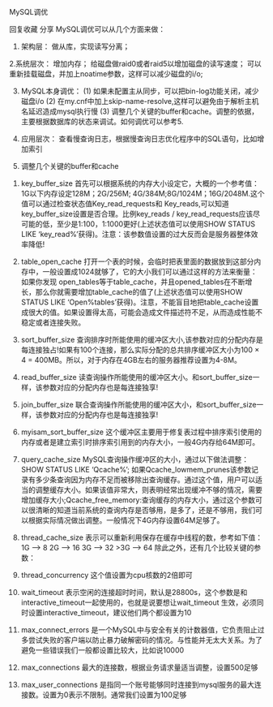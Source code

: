 MySQL调优

回复收藏
 分享 
 MySQL调优可以从几个方面来做：
 1. 架构层：
 做从库，实现读写分离；

 2.系统层次：
 增加内存；
 给磁盘做raid0或者raid5以增加磁盘的读写速度；
 可以重新挂载磁盘，并加上noatime参数，这样可以减少磁盘的i/o;

 3. MySQL本身调优：
 (1) 如果未配置主从同步，可以把bin-log功能关闭，减少磁盘i/o
 (2) 在my.cnf中加上skip-name-resolve,这样可以避免由于解析主机名延迟造成mysql执行慢
 (3) 调整几个关键的buffer和cache。调整的依据，主要根据数据库的状态来调试。如何调优可以参考5.

 4. 应用层次：
 查看慢查询日志，根据慢查询日志优化程序中的SQL语句，比如增加索引

 5. 调整几个关键的buffer和cache

 1) key_buffer_size  首先可以根据系统的内存大小设定它，大概的一个参考值：1G以下内存设定128M；2G/256M; 4G/384M;8G/1024M；16G/2048M.这个值可以通过检查状态值Key_read_requests和 Key_reads,可以知道key_buffer_size设置是否合理。比例key_reads / key_read_requests应该尽可能的低，至少是1:100，1:1000更好(上述状态值可以使用SHOW STATUS LIKE ‘key_read%’获得)。注意：该参数值设置的过大反而会是服务器整体效率降低!


2) table_open_cache 打开一个表的时候，会临时把表里面的数据放到这部分内存中，一般设置成1024就够了，它的大小我们可以通过这样的方法来衡量： 如果你发现 open_tables等于table_cache，并且opened_tables在不断增长，那么你就需要增加table_cache的值了(上述状态值可以使用SHOW STATUS LIKE ‘Open%tables’获得)。注意，不能盲目地把table_cache设置成很大的值。如果设置得太高，可能会造成文件描述符不足，从而造成性能不稳定或者连接失败。


3) sort_buffer_size 查询排序时所能使用的缓冲区大小,该参数对应的分配内存是每连接独占!如果有100个连接，那么实际分配的总共排序缓冲区大小为100 × 4 = 400MB。所以，对于内存在4GB左右的服务器推荐设置为4-8M。


4) read_buffer_size 读查询操作所能使用的缓冲区大小。和sort_buffer_size一样，该参数对应的分配内存也是每连接独享!


5) join_buffer_size 联合查询操作所能使用的缓冲区大小，和sort_buffer_size一样，该参数对应的分配内存也是每连接独享!


6) myisam_sort_buffer_size 这个缓冲区主要用于修复表过程中排序索引使用的内存或者是建立索引时排序索引用到的内存大小，一般4G内存给64M即可。


7) query_cache_size MySQL查询操作缓冲区的大小，通过以下做法调整：SHOW STATUS LIKE ‘Qcache%’; 如果Qcache_lowmem_prunes该参数记录有多少条查询因为内存不足而被移除出查询缓存。通过这个值，用户可以适当的调整缓存大小。如果该值非常大，则表明经常出现缓冲不够的情况，需要增加缓存大小;Qcache_free_memory:查询缓存的内存大小，通过这个参数可以很清晰的知道当前系统的查询内存是否够用，是多了，还是不够用，我们可以根据实际情况做出调整。一般情况下4G内存设置64M足够了。


8) thread_cache_size 表示可以重新利用保存在缓存中线程的数，参考如下值：1G  —> 8 2G  —> 16 3G  —> 32  >3G  —> 64
除此之外，还有几个比较关键的参数：


9) thread_concurrency 这个值设置为cpu核数的2倍即可


10) wait_timeout 表示空闲的连接超时时间，默认是28800s，这个参数是和interactive_timeout一起使用的，也就是说要想让wait_timeout 生效，必须同时设置interactive_timeout，建议他们两个都设置为10


11) max_connect_errors 是一个MySQL中与安全有关的计数器值，它负责阻止过多尝试失败的客户端以防止暴力破解密码的情况。与性能并无太大关系。为了避免一些错误我们一般都设置比较大，比如说10000 


12) max_connections 最大的连接数，根据业务请求量适当调整，设置500足够


13) max_user_connections 是指同一个账号能够同时连接到mysql服务的最大连接数。设置为0表示不限制。通常我们设置为100足够 

